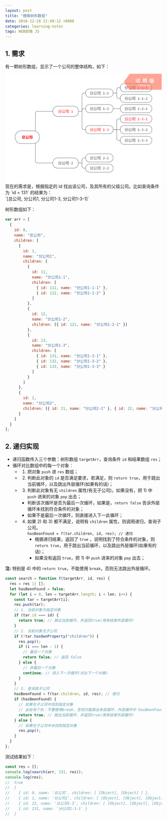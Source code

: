 ```yaml
---
layout: post
title: "搜索树形数组"
date: 2018-12-28 21:49:12 +0800
categories: learning-notes
tags: WEB前端 JS
---
```



## 1. 需求

有一颗树形数组，显示了一个公司的整体结构，如下：
<div><img src="/images/2018-12-28-Search-Tree-Array/tree.png" /></div>
现在的需求是，根据指定的 id 找出该公司，及其所有的父级公司。比如查询条件为 `id = 131` 的结果为：<br>
`[总公司, 分公司1, 分公司1-3, 分公司1-3-1]`




树形数组如下：
```js
var arr = [
  {
    id: 0,
    name: "总公司",
    children: [
      {
        id: 1,
        name: "分公司1",
        children: [
          {
            id: 11,
            name: "分公司1-1",
            children: [
              { id: 111, name: "分公司1-1-1" },
              { id: 112, name: "分公司1-1-2" }
            ]
          },
          {
            id: 12,
            name: "分公司1-2",
            children: [{ id: 121, name: "分公司1-2-1" }]
          },
          {
            id: 13,
            name: "分公司1-3",
            children: [
              { id: 131, name: "分公司1-3-1" },
              { id: 132, name: "分公司1-3-2" },
              { id: 133, name: "分公司1-3-3" }
            ]
          }
        ]
      },
      {
        id: 2,
        name: "分公司2",
        children: [{ id: 21, name: "分公司2-1" }, { id: 22, name: "分公司2-2" }]
      }
    ]
  }
];
```

## 2. 递归实现

+ 递归函数传入三个参数：树形数组 `targetArr`，查询条件 `id` 和结果数组 `res`；
+ 循环对比数组中的每一个对象：
   + 1) 把对象 `push` 进 `res` 数组；
   + 2) 判断此对象的 `id` 是否满足要求，若满足，则 `return true`，用于跳出当前循环，以及跳出外层循环(如果有的话)；
   + 3) 判断此对象有无 `children` 属性(有无子公司)，如果没有，把 1) 中 `push` 进来的对象 `pop` 出去；
       + 判断该次循环是否为最后一次循环，如果是，`return false` 告诉外层循环未找到符合条件的对象；
       + 如果不是最后一次循环，则直接进入下一此循环；
   + 4) 如果 2) 和 3) 都不满足，说明有 `children` 属性，则调用递归，查询子公司。<br>
        `hasBeenFound = f(tar.children, id, res); // 递归`
        + 根据递归结果，返回了 `true` ，说明找到了符合条件的对象，则 `return true`，用于跳出当前循环，以及跳出外层循环(如果有的话)；
        + 如果没有返回 `true`，把 1) 中 `push` 进来的对象 `pop` 出去；

**注:** 特别是 4) 中的 `return true`，不能使用 `break`，否则无法跳出外层循环。

```js
const search = function f(targetArr, id, res) {
  res = res || [];
  let hasBeenFound = false;
  for (let i = 0, len = targetArr.length; i < len; i++) {
    const tar = targetArr[i];
    res.push(tar);
    // 1. 当前对象为指定对象
    if (tar.id === id) {
      return true; // 跳出当前循环，并返回true(用来结束外层循环)
    }
    // 2. 当前对象无子公司
    if (!tar.hasOwnProperty("children")) {
      res.pop();
      if (i === len - 1) {
        // 最后一个对象
        return false; // 返回 false
      } else {
        // 非最后一个对象
        continue; // 进入下一次循环(对比下一个对象)
      }
    }
    // 3. 查询其子公司
    hasBeenFound = f(tar.children, id, res); // 递归
    if (hasBeenFound) {
      // 如果在子公司中找到指定对象
      // 此处有个坑：不要使用break，否则只能跳出本层循环，外层循环中 hasBeenFound 为 undefined
      return true; // 跳出当前循环，并返回true(用来结束外层循环)
    } else {
      // 如果在子公司中未找到指定对象
      res.pop();
    }
  }
};
```
测试结果如下：
```js
const res = [];
console.log(search(arr, 131, res));
console.log(res);
//  true
//  [ 
//    { id: 0, name: '总公司', children: [ [Object], [Object] ] },
//    { id: 1, name: '分公司1', children: [ [Object], [Object], [Object] ] },
//    { id: 13, name: '分公司1-3', children: [ [Object], [Object], [Object] ] },
//    { id: 131, name: '分公司1-3-1' } 
//  ]
```